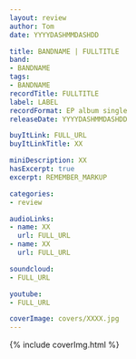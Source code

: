 ```yaml
---
layout: review
author: Tom
date: YYYYDASHMMDASHDD

title: BANDNAME | FULLTITLE
band:
- BANDNAME
tags:
- BANDNAME
recordTitle: FULLTITLE
label: LABEL
recordFormat: EP album single
releaseDate: YYYYDASHMMDASHDD

buyItLink: FULL_URL
buyItLinkTitle: XX

miniDescription: XX
hasExcerpt: true
excerpt: REMEMBER_MARKUP

categories:
- review

audioLinks:
- name: XX
  url: FULL_URL
- name: XX
  url: FULL_URL

soundcloud:
- FULL_URL

youtube:
- FULL_URL

coverImage: covers/XXXX.jpg
---
```


<div>{% include coverImg.html %}</div>
